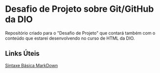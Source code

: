 # Desafio de Projeto sobre Git/GitHub da DIO
Repositório criado para o "Desafio de Projeto" que contará também com o conteúdo que estarei desenvolvendo no curso de HTML da DIO.

## Links Úteis
[Sintaxe Básica MarkDown](https://www.markdownguide.org/basic-syntax/)
